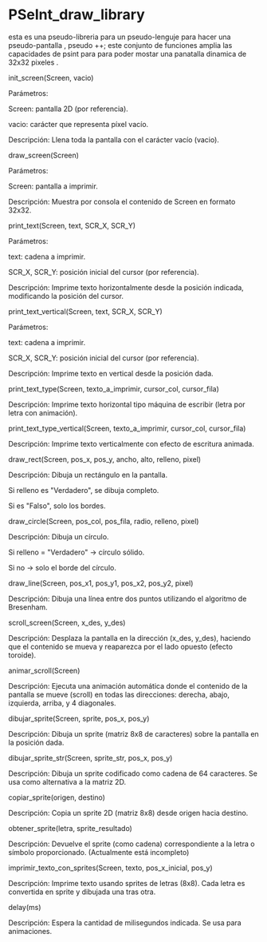 # PSeInt_draw_library

esta es una pseudo-libreria para un pseudo-lenguje para hacer una pseudo-pantalla ,  pseudo ++;
este conjunto de funciones amplia las capacidades de psint para para poder mostar una panatalla dinamica de 32x32 pixeles .



init_screen(Screen, vacio)

Parámetros:

Screen: pantalla 2D (por referencia).

vacio: carácter que representa píxel vacío.

Descripción:
Llena toda la pantalla con el carácter vacío (vacio).

draw_screen(Screen)

Parámetros:

Screen: pantalla a imprimir.

Descripción:
Muestra por consola el contenido de Screen en formato 32x32.

print_text(Screen, text, SCR_X, SCR_Y)

Parámetros:

text: cadena a imprimir.

SCR_X, SCR_Y: posición inicial del cursor (por referencia).

Descripción:
Imprime texto horizontalmente desde la posición indicada, modificando la posición del cursor.

print_text_vertical(Screen, text, SCR_X, SCR_Y)

Parámetros:

text: cadena a imprimir.

SCR_X, SCR_Y: posición inicial del cursor (por referencia).

Descripción:
Imprime texto en vertical desde la posición dada.

print_text_type(Screen, texto_a_imprimir, cursor_col, cursor_fila)

Descripción:
Imprime texto horizontal tipo máquina de escribir (letra por letra con animación).

print_text_type_vertical(Screen, texto_a_imprimir, cursor_col, cursor_fila)

Descripción:
Imprime texto verticalmente con efecto de escritura animada.

draw_rect(Screen, pos_x, pos_y, ancho, alto, relleno, pixel)

Descripción:
Dibuja un rectángulo en la pantalla.

Si relleno es "Verdadero", se dibuja completo.

Si es "Falso", solo los bordes.

draw_circle(Screen, pos_col, pos_fila, radio, relleno, pixel)

Descripción:
Dibuja un círculo.

Si relleno = "Verdadero" → círculo sólido.

Si no → solo el borde del círculo.

draw_line(Screen, pos_x1, pos_y1, pos_x2, pos_y2, pixel)

Descripción:
Dibuja una línea entre dos puntos utilizando el algoritmo de Bresenham.

scroll_screen(Screen, x_des, y_des)

Descripción:
Desplaza la pantalla en la dirección (x_des, y_des), haciendo que el contenido se mueva y reaparezca por el lado opuesto (efecto toroide).

animar_scroll(Screen)

Descripción:
Ejecuta una animación automática donde el contenido de la pantalla se mueve (scroll) en todas las direcciones:
derecha, abajo, izquierda, arriba, y 4 diagonales.

dibujar_sprite(Screen, sprite, pos_x, pos_y)

Descripción:
Dibuja un sprite (matriz 8x8 de caracteres) sobre la pantalla en la posición dada.

dibujar_sprite_str(Screen, sprite_str, pos_x, pos_y)

Descripción:
Dibuja un sprite codificado como cadena de 64 caracteres. Se usa como alternativa a la matriz 2D.

copiar_sprite(origen, destino)

Descripción:
Copia un sprite 2D (matriz 8x8) desde origen hacia destino.

obtener_sprite(letra, sprite_resultado)

Descripción:
Devuelve el sprite (como cadena) correspondiente a la letra o símbolo proporcionado.
(Actualmente está incompleto)

imprimir_texto_con_sprites(Screen, texto, pos_x_inicial, pos_y)

Descripción:
Imprime texto usando sprites de letras (8x8). Cada letra es convertida en sprite y dibujada una tras otra.

delay(ms)

Descripción:
Espera la cantidad de milisegundos indicada. Se usa para animaciones.
